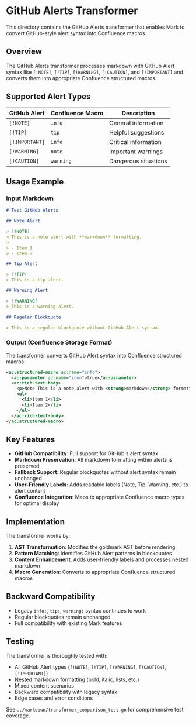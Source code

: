 # GitHub Alerts Transformer

This directory contains the GitHub Alerts transformer that enables Mark to convert GitHub-style alert syntax into Confluence macros.

## Overview

The GitHub Alerts transformer processes markdown with GitHub Alert syntax like `[!NOTE]`, `[!TIP]`, `[!WARNING]`, `[!CAUTION]`, and `[!IMPORTANT]` and converts them into appropriate Confluence structured macros.

## Supported Alert Types

| GitHub Alert | Confluence Macro | Description |
|--------------|-----------------|-------------|
| `[!NOTE]` | `info` | General information |
| `[!TIP]` | `tip` | Helpful suggestions |
| `[!IMPORTANT]` | `info` | Critical information |
| `[!WARNING]` | `note` | Important warnings |
| `[!CAUTION]` | `warning` | Dangerous situations |

## Usage Example

### Input Markdown

```markdown
# Test GitHub Alerts

## Note Alert

> [!NOTE]
> This is a note alert with **markdown** formatting.
> 
> - Item 1
> - Item 2

## Tip Alert

> [!TIP]
> This is a tip alert.

## Warning Alert  

> [!WARNING]
> This is a warning alert.

## Regular Blockquote

> This is a regular blockquote without GitHub Alert syntax.
```

### Output (Confluence Storage Format)

The transformer converts GitHub Alert syntax into Confluence structured macros:

```xml
<ac:structured-macro ac:name="info">
  <ac:parameter ac:name="icon">true</ac:parameter>
  <ac:rich-text-body>
    <p>Note This is a note alert with <strong>markdown</strong> formatting.</p>
    <ul>
      <li>Item 1</li>
      <li>Item 2</li>
    </ul>
  </ac:rich-text-body>
</ac:structured-macro>
```

## Key Features

- **GitHub Compatibility**: Full support for GitHub's alert syntax
- **Markdown Preservation**: All markdown formatting within alerts is preserved
- **Fallback Support**: Regular blockquotes without alert syntax remain unchanged
- **User-Friendly Labels**: Adds readable labels (Note, Tip, Warning, etc.) to alert content
- **Confluence Integration**: Maps to appropriate Confluence macro types for optimal display

## Implementation

The transformer works by:

1. **AST Transformation**: Modifies the goldmark AST before rendering
2. **Pattern Matching**: Identifies GitHub Alert patterns in blockquotes
3. **Content Enhancement**: Adds user-friendly labels and processes nested markdown
4. **Macro Generation**: Converts to appropriate Confluence structured macros

## Backward Compatibility

- Legacy `info:`, `tip:`, `warning:` syntax continues to work
- Regular blockquotes remain unchanged
- Full compatibility with existing Mark features

## Testing

The transformer is thoroughly tested with:
- All GitHub Alert types (`[!NOTE]`, `[!TIP]`, `[!WARNING]`, `[!CAUTION]`, `[!IMPORTANT]`)
- Nested markdown formatting (bold, italic, lists, etc.)
- Mixed content scenarios
- Backward compatibility with legacy syntax
- Edge cases and error conditions

See `../markdown/transformer_comparison_test.go` for comprehensive test coverage.
